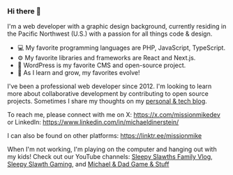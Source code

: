 ### Hi there 👋

I'm a web developer with a graphic design background, currently residing in the Pacific Northwest (U.S.) with a passion for all things code & design.

- 💻 My favorite programming languages are PHP, JavaScript, TypeScript.
- ⚙️ My favorite libraries and frameworks are React and Next.js.
- 📑 WordPress is my favorite CMS and open-source project.
- 🌱 As I learn and grow, my favorites evolve!

I've been a professional web developer since 2012. I'm looking to learn more about collaborative development by contributing to open source projects. Sometimes I share my thoughts on my [personal & tech blog](https://www.missionmike.dev/).

To reach me, please connect with me on X: https://x.com/missionmikedev or LinkedIn: https://www.linkedin.com/in/michaeldinerstein/

I can also be found on other platforms: https://linktr.ee/missionmike

When I'm not working, I'm playing on the computer and hanging out with my kids! Check out our YouTube channels: [Sleepy Slawths Family Vlog](https://www.youtube.com/@sleepyslawths), [Sleepy Slawth Gaming](https://www.youtube.com/@sleepyslawthgaming), and [Michael &amp; Dad Game & Stuff](https://www.youtube.com/@michaelndad)
